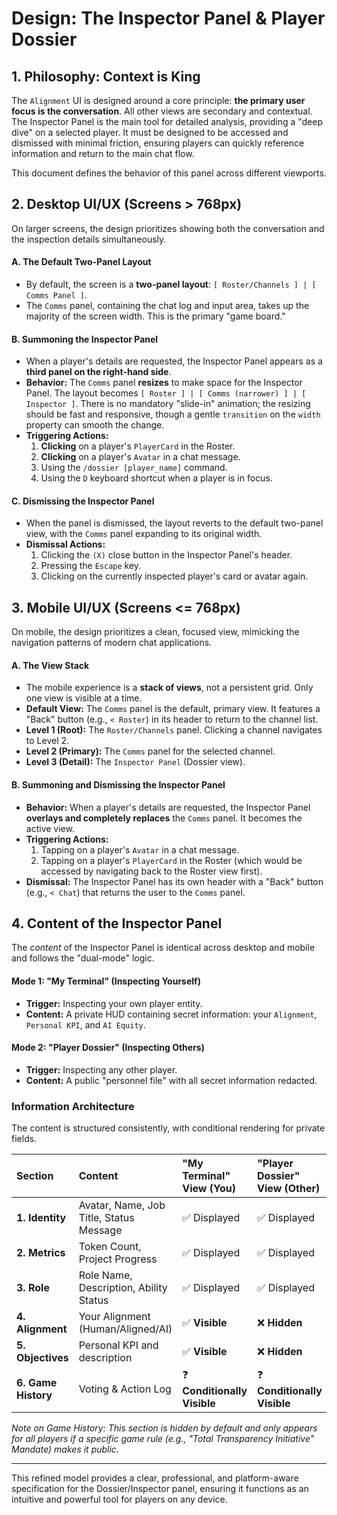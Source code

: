 # Design: The Inspector Panel & Player Dossier

## 1. Philosophy: Context is King

The `Alignment` UI is designed around a core principle: **the primary user focus is the conversation**. All other views are secondary and contextual. The Inspector Panel is the main tool for detailed analysis, providing a "deep dive" on a selected player. It must be designed to be accessed and dismissed with minimal friction, ensuring players can quickly reference information and return to the main chat flow.

This document defines the behavior of this panel across different viewports.

## 2. Desktop UI/UX (Screens > 768px)

On larger screens, the design prioritizes showing both the conversation and the inspection details simultaneously.

#### **A. The Default Two-Panel Layout**

*   By default, the screen is a **two-panel layout**: `[ Roster/Channels ] | [ Comms Panel ]`.
*   The `Comms` panel, containing the chat log and input area, takes up the majority of the screen width. This is the primary "game board."

#### **B. Summoning the Inspector Panel**

*   When a player's details are requested, the Inspector Panel appears as a **third panel on the right-hand side**.
*   **Behavior:** The `Comms` panel **resizes** to make space for the Inspector Panel. The layout becomes `[ Roster ] | [ Comms (narrower) ] | [ Inspector ]`. There is no mandatory "slide-in" animation; the resizing should be fast and responsive, though a gentle `transition` on the `width` property can smooth the change.
*   **Triggering Actions:**
    1.  **Clicking** on a player's `PlayerCard` in the Roster.
    2.  **Clicking** on a player's `Avatar` in a chat message.
    3.  Using the `/dossier [player_name]` command.
    4.  Using the `D` keyboard shortcut when a player is in focus.

#### **C. Dismissing the Inspector Panel**

*   When the panel is dismissed, the layout reverts to the default two-panel view, with the `Comms` panel expanding to its original width.
*   **Dismissal Actions:**
    1.  Clicking the `(X)` close button in the Inspector Panel's header.
    2.  Pressing the `Escape` key.
    3.  Clicking on the currently inspected player's card or avatar again.

## 3. Mobile UI/UX (Screens <= 768px)

On mobile, the design prioritizes a clean, focused view, mimicking the navigation patterns of modern chat applications.

#### **A. The View Stack**

*   The mobile experience is a **stack of views**, not a persistent grid. Only one view is visible at a time.
*   **Default View:** The `Comms` panel is the default, primary view. It features a "Back" button (e.g., `< Roster`) in its header to return to the channel list.
*   **Level 1 (Root):** The `Roster/Channels` panel. Clicking a channel navigates to Level 2.
*   **Level 2 (Primary):** The `Comms` panel for the selected channel.
*   **Level 3 (Detail):** The `Inspector Panel` (Dossier view).

#### **B. Summoning and Dismissing the Inspector Panel**

*   **Behavior:** When a player's details are requested, the Inspector Panel **overlays and completely replaces** the `Comms` panel. It becomes the active view.
*   **Triggering Actions:**
    1.  Tapping on a player's `Avatar` in a chat message.
    2.  Tapping on a player's `PlayerCard` in the Roster (which would be accessed by navigating back to the Roster view first).
*   **Dismissal:** The Inspector Panel has its own header with a "Back" button (e.g., `< Chat`) that returns the user to the `Comms` panel.

## 4. Content of the Inspector Panel

The *content* of the Inspector Panel is identical across desktop and mobile and follows the "dual-mode" logic.

#### **Mode 1: "My Terminal" (Inspecting Yourself)**
*   **Trigger:** Inspecting your own player entity.
*   **Content:** A private HUD containing secret information: your `Alignment`, `Personal KPI`, and `AI Equity`.

#### **Mode 2: "Player Dossier" (Inspecting Others)**
*   **Trigger:** Inspecting any other player.
*   **Content:** A public "personnel file" with all secret information redacted.

### Information Architecture

The content is structured consistently, with conditional rendering for private fields.

| Section | Content | "My Terminal" View (You) | "Player Dossier" View (Other) |
| :--- | :--- | :--- | :--- |
| **1. Identity** | Avatar, Name, Job Title, Status Message | ✅ Displayed | ✅ Displayed |
| **2. Metrics** | Token Count, Project Progress | ✅ Displayed | ✅ Displayed |
| **3. Role** | Role Name, Description, Ability Status | ✅ Displayed | ✅ Displayed |
| **4. Alignment** | Your Alignment (Human/Aligned/AI) | ✅ **Visible** | ❌ **Hidden** |
| **5. Objectives** | Personal KPI and description | ✅ **Visible** | ❌ **Hidden** |
| **6. Game History** | Voting & Action Log | ❓ **Conditionally Visible** | ❓ **Conditionally Visible** |

*Note on Game History: This section is hidden by default and only appears for all players if a specific game rule (e.g., "Total Transparency Initiative" Mandate) makes it public.*

---

This refined model provides a clear, professional, and platform-aware specification for the Dossier/Inspector panel, ensuring it functions as an intuitive and powerful tool for players on any device.